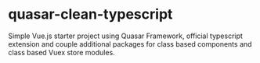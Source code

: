 # quasar-clean-typescript
Simple Vue.js starter project using Quasar Framework, official typescript extension and couple additional packages for class based components and class based Vuex store modules.
